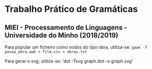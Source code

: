 # Trabalho Prático de Gramáticas
## MIEI - Processamento de Linguagens - Universidade do Minho (2018/2019)

Para popular um ficheiro como nodos do tipo obra, utiliza-se:
`gawk -f povoa_obra.awk < film.csv > obras.txt`

Para gerar o svg, utiliza-se:
'dot -Tsvg graph.dot -o graph.svg'
